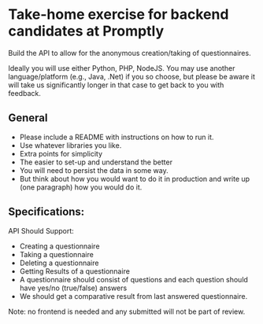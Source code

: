 # Take-home exercise for backend candidates at Promptly

Build the API to allow for the anonymous creation/taking of questionnaires.

Ideally you will use either Python, PHP, NodeJS. You may use another language/platform (e.g., Java, .Net) if you so choose, but please be aware it will take us significantly longer in that case to get back to you with feedback.

## General

* Please include a README with instructions on how to run it. 
* Use whatever libraries you like. 
* Extra points for simplicity
* The easier to set-up and understand the better
* You will need to persist the data in some way. 
* But think about how you would want to do it in production and write up (one paragraph) how you would do it. 

## Specifications:

API Should Support:
* Creating a questionnaire
* Taking a questionnaire
* Deleting a questionnaire
* Getting Results of a questionnaire
* A questionnaire should consist of questions and each question should have yes/no (true/false) answers
* We should get a comparative result from last answered questionnaire.

Note: no frontend is needed and any submitted will not be part of review.
